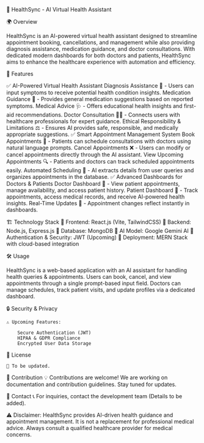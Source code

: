 🌿 HealthSync - AI Virtual Health Assistant

🌍 Overview

HealthSync is an AI-powered virtual health assistant designed to streamline appointment booking, cancellations, and management while also providing diagnosis assistance, medication guidance, and doctor consultations. With dedicated modern dashboards for both doctors and patients, HealthSync aims to enhance the healthcare experience with automation and efficiency.

🚀 Features

✅ AI-Powered Virtual Health Assistant
Diagnosis Assistance 🏥 - Users can input symptoms to receive potential health condition insights.
Medication Guidance 💊 - Provides general medication suggestions based on reported symptoms.
Medical Advice 🩺 - Offers educational health insights and first-aid recommendations.
Doctor Consultation 👩‍⚕️ - Connects users with healthcare professionals for expert guidance.
Ethical Responsibility & Limitations ⚖️ - Ensures AI provides safe, responsible, and medically appropriate suggestions.
✅ Smart Appointment Management System
Book Appointments 📅 - Patients can schedule consultations with doctors using natural language prompts.
Cancel Appointments ❌ - Users can modify or cancel appointments directly through the AI assistant.
View Upcoming Appointments 🔍 - Patients and doctors can track scheduled appointments easily.
Automated Scheduling 🤖 - AI extracts details from user queries and organizes appointments in the database.
✅ Advanced Dashboards for Doctors & Patients
Doctor Dashboard 🏥 - View patient appointments, manage availability, and access patient history.
Patient Dashboard 💼 - Track appointments, access medical records, and receive AI-powered health insights.
Real-Time Updates 🔄 - Appointment changes reflect instantly in dashboards.

🏗️ Technology Stack
🔹 Frontend: React.js (Vite, TailwindCSS)
🔹 Backend: Node.js, Express.js
🔹 Database: MongoDB
🔹 AI Model: Google Gemini AI
🔹 Authentication & Security: JWT (Upcoming)
🔹 Deployment: MERN Stack with cloud-based integration

🛠️ Usage

HealthSync is a web-based application with an AI assistant for handling health queries & appointments.
Users can book, cancel, and view appointments through a single prompt-based input field.
Doctors can manage schedules, track patient visits, and update profiles via a dedicated dashboard.

🔒 Security & Privacy

    ⚠️ Upcoming Features:

        Secure Authentication (JWT)
        HIPAA & GDPR Compliance
        Encrypted User Data Storage

📜 License

    📌 To be updated.

🤝 Contribution
    💡 Contributions are welcome! We are working on documentation and contribution guidelines. Stay tuned for   updates.

📩 Contact
    📞 For inquiries, contact the development team (Details to be added).

⚠️ Disclaimer:
    HealthSync provides AI-driven health guidance and appointment management. It is not a replacement for professional medical advice. Always consult a qualified healthcare provider for medical concerns.

